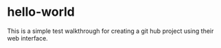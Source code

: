 # hello-world

This is a simple test walkthrough for creating a git hub project using their web interface.
